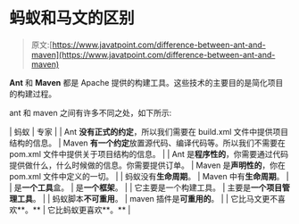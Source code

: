 # 蚂蚁和马文的区别

> 原文:[https://www.javatpoint.com/difference-between-ant-and-maven](https://www.javatpoint.com/difference-between-ant-and-maven)

**Ant** 和 **Maven** 都是 Apache 提供的构建工具。这些技术的主要目的是简化项目的构建过程。

ant 和 maven 之间有许多不同之处，如下所示:

| 蚂蚁 | 专家 |
| Ant **没有正式的约定**，所以我们需要在 build.xml 文件中提供项目结构的信息。 | Maven **有一个约定**放置源代码、编译代码等。所以我们不需要在 pom.xml 文件中提供关于项目结构的信息。 |
| Ant 是**程序性的**，你需要通过代码提供做什么，什么时候做的信息。你需要提供订单。 | Maven 是**声明性的**，你在 pom.xml 文件中定义的一切。 |
| 蚂蚁没有**生命周期**。 | Maven 中有**生命周期**。 |
| 是**一个工具**盒。 | 是**一个框架**。 |
| 它主要是一个构建工具。 | 主要是**一个项目管理工具**。 |
| 蚂蚁脚本**不可重用**。 | maven 插件是**可重用的**。 |
| 它比马文更不喜欢**。** | 它比蚂蚁更喜欢**。** |